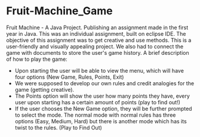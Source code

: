 # Fruit-Machine_Game
 Fruit Machine - A Java Project. 
Publishing an assignment made in the first year in Java. This was an individual assignment, built on eclipse IDE.
The objective of this assignment was to get creative and use methods. This is a user-friendly and visually appealing project.
We also had to connect the game with documents to store the user's game history.
A brief description of how to play the game:
 - Upon starting the user will be able to view the menu, which will have four options (New Game, Rules, Points, Exit)
 - We were supposed to develop our own rules and credit analogies for the game (getting creative).
 - The Points option will show the user how many points they have, every user upon starting has a certain amount of points (play to find out!)
 - If the user chooses the New Game option, they will be further prompted to select the mode. The normal mode with normal rules has three options (Easy, Medium, Hard) but there is another
   mode which has its twist to the rules. (Play to Find Out)
